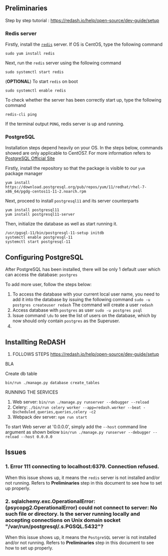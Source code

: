## Preliminaries
Step by step tutorial : https://redash.io/help/open-source/dev-guide/setup
### Redis server
Firstly, install the [`redis`](https://linode.com/docs/databases/redis/install-and-configure-redis-on-centos-7/) server. If OS is CentOS, type the following command
```
sudo yum install redis
```

Next, run the `redis` server using the following command
```
sudo systemctl start redis
```

(**OPTIONAL**) To start `redis` on boot
```
sudo systemctl enable redis
```

To check whether the server has been correctly start up, type the following command
```
redis-cli ping
```
If the terminal output `PONG`, redis server is up and running.

### PostgreSQL
Installation steps depend heavily on your OS. In the steps below, commands showed are only applicable to CentOS7. For more information refers to [PostgreSQL Official Site](https://www.postgresql.org/download/linux/redhat/)

Firstly, install the repository so that the package is visible to our `yum` package manager
```
yum install https://download.postgresql.org/pub/repos/yum/11/redhat/rhel-7-x86_64/pgdg-centos11-11-2.noarch.rpm
```

Next, proceed to install `postgresql11` and its server counterparts
```
yum install postgresql11
yum install postgresql11-server
```

Then, initialize the database as well as start running it.
```
/usr/pgsql-11/bin/postgresql-11-setup initdb  
systemctl enable postgresql-11  
systemctl start postgresql-11
```

## Configuring PostgreSQL 
After PostgreSQL has been installed, there will be only 1 default user which can access the database: `postgres`

To add more user, follow the steps below:
1. To access the database with your current local user name, you need to add it into the database by issuing the following command
	`sudo -u postgres createuser redash`
	The command will create a user `redash` 
3. Access database with `postgres` as user 
	`sudo -u postgres psql`
4. Issue command `\du` to see the list of users on the database, which by now should only contain `postgres` as the Superuser.
5. 

## Installting ReDASH

1. FOLLOWS STEPS
 https://redash.io/help/open-source/dev-guide/setup

BLA

Create db table 
```
bin/run ./manage.py database create_tables
```

RUNNING THE SERVICES

1. Web server:  `bin/run ./manage.py runserver --debugger --reload`
2. Celery:  `./bin/run celery worker --app=redash.worker --beat -Qscheduled_queries,queries,celery -c2`
3. Webpack dev server:  `npm run start`

To start Web server at '0.0.0.0', simply add the `--host` command line argument as shown below
`bin/run ./manage.py runserver --debugger --reload --host 0.0.0.0`

## Issues
### 1. Error 111 connecting to localhost:6379. Connection refused. 
When this issue shows up, it means the `redis` server is not installed and/or not running. Refers to **Preliminaries** step in this document to see how to set up properly.

### 2. sqlalchemy.exc.OperationalError: (psycopg2.OperationalError) could not connect to server: No such file or directory. Is the server running locally and accepting connections on Unix domain socket "/var/run/postgresql/.s.PGSQL.5432"? 
When this issue shows up, it means the `PostgreSQL` server is not installed and/or not running. Refers to **Preliminaries** step in this document to see how to set up properly.
<!--stackedit_data:
eyJoaXN0b3J5IjpbMjAxNjA4NDEzMSwtMTA2NTM2OTcxMF19
-->